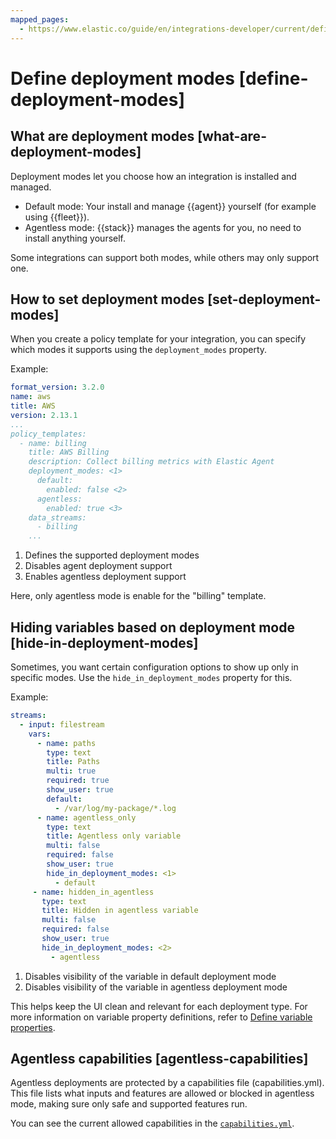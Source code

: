 ```yaml
---
mapped_pages:
  - https://www.elastic.co/guide/en/integrations-developer/current/define-deployment-modes.html
---
```


# Define deployment modes [define-deployment-modes]


## What are deployment modes [what-are-deployment-modes]

Deployment modes let you choose how an integration is installed and managed.

* Default mode: Your install and manage {{agent}} yourself (for example using {{fleet}}).
* Agentless mode: {{stack}} manages the agents for you, no need to install anything yourself.

Some integrations can support both modes, while others may only support one.


## How to set deployment modes [set-deployment-modes]

When you create a policy template for your integration, you can specify which modes it supports using the `deployment_modes` property.

Example:

```yaml
format_version: 3.2.0
name: aws
title: AWS
version: 2.13.1
...
policy_templates:
  - name: billing
    title: AWS Billing
    description: Collect billing metrics with Elastic Agent
    deployment_modes: <1>
      default:
        enabled: false <2>
      agentless:
        enabled: true <3>
    data_streams:
      - billing
    ...
```

1. Defines the supported deployment modes
2. Disables agent deployment support
3. Enables agentless deployment support

Here, only agentless mode is enable for the "billing" template.


## Hiding variables based on deployment mode [hide-in-deployment-modes]

Sometimes, you want certain configuration options to show up only in specific modes. Use the `hide_in_deployment_modes` property for this.

Example:

```yaml
streams:
  - input: filestream
    vars:
      - name: paths
        type: text
        title: Paths
        multi: true
        required: true
        show_user: true
        default:
          - /var/log/my-package/*.log
      - name: agentless_only
        type: text
        title: Agentless only variable
        multi: false
        required: false
        show_user: true
        hide_in_deployment_modes: <1>
          - default
     - name: hidden_in_agentless
       type: text
       title: Hidden in agentless variable
       multi: false
       required: false
       show_user: true
       hide_in_deployment_modes: <2>
         - agentless
```

1. Disables visibility of the variable in default deployment mode
2. Disables visibility of the variable in agentless deployment mode

This helps keep the UI clean and relevant for each deployment type.
For more information on variable property definitions, refer to [Define variable properties](/extend/finishing-touches.md#define-variable-properties).

## Agentless capabilities [agentless-capabilities]

Agentless deployments are protected by a capabilities file (capabilities.yml). This file lists what inputs and features are allowed or blocked in agentless mode, making sure only safe and supported features run.

You can see the current allowed capabilities in the [`capabilities.yml`](https://github.com/elastic/agentless-controller/blob/main/controllers/config/capabilities.yml).
